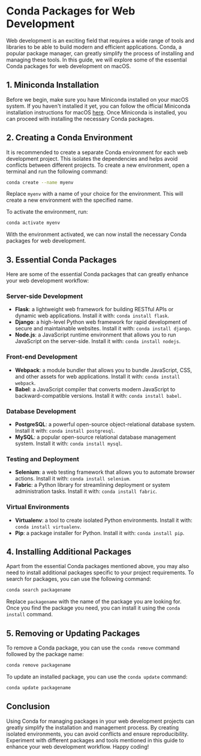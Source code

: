 # Conda Packages for Web Development

Web development is an exciting field that requires a wide range of tools and libraries to be able to build modern and efficient applications. Conda, a popular package manager, can greatly simplify the process of installing and managing these tools. In this guide, we will explore some of the essential Conda packages for web development on macOS.

## 1. Miniconda Installation

Before we begin, make sure you have Miniconda installed on your macOS system. If you haven't installed it yet, you can follow the official Miniconda installation instructions for macOS [here](https://conda.io/projects/conda/en/latest/user-guide/install/macos.html). Once Miniconda is installed, you can proceed with installing the necessary Conda packages.

## 2. Creating a Conda Environment

It is recommended to create a separate Conda environment for each web development project. This isolates the dependencies and helps avoid conflicts between different projects. To create a new environment, open a terminal and run the following command:

```bash
conda create --name myenv
```

Replace `myenv` with a name of your choice for the environment. This will create a new environment with the specified name.

To activate the environment, run:

```bash
conda activate myenv
```

With the environment activated, we can now install the necessary Conda packages for web development.

## 3. Essential Conda Packages

Here are some of the essential Conda packages that can greatly enhance your web development workflow:

### Server-side Development

- **Flask**: a lightweight web framework for building RESTful APIs or dynamic web applications. Install it with: `conda install flask`.
- **Django**: a high-level Python web framework for rapid development of secure and maintainable websites. Install it with: `conda install django`.
- **Node.js**: a JavaScript runtime environment that allows you to run JavaScript on the server-side. Install it with: `conda install nodejs`.

### Front-end Development

- **Webpack**: a module bundler that allows you to bundle JavaScript, CSS, and other assets for web applications. Install it with: `conda install webpack`.
- **Babel**: a JavaScript compiler that converts modern JavaScript to backward-compatible versions. Install it with: `conda install babel`.

### Database Development

- **PostgreSQL**: a powerful open-source object-relational database system. Install it with: `conda install postgresql`.
- **MySQL**: a popular open-source relational database management system. Install it with: `conda install mysql`.

### Testing and Deployment

- **Selenium**: a web testing framework that allows you to automate browser actions. Install it with: `conda install selenium`.
- **Fabric**: a Python library for streamlining deployment or system administration tasks. Install it with: `conda install fabric`.

### Virtual Environments

- **Virtualenv**: a tool to create isolated Python environments. Install it with: `conda install virtualenv`.
- **Pip**: a package installer for Python. Install it with: `conda install pip`.

## 4. Installing Additional Packages

Apart from the essential Conda packages mentioned above, you may also need to install additional packages specific to your project requirements. To search for packages, you can use the following command:

```bash
conda search packagename
```

Replace `packagename` with the name of the package you are looking for. Once you find the package you need, you can install it using the `conda install` command.

## 5. Removing or Updating Packages

To remove a Conda package, you can use the `conda remove` command followed by the package name:

```bash
conda remove packagename
```

To update an installed package, you can use the `conda update` command:

```bash
conda update packagename
```

## Conclusion

Using Conda for managing packages in your web development projects can greatly simplify the installation and management process. By creating isolated environments, you can avoid conflicts and ensure reproducibility. Experiment with different packages and tools mentioned in this guide to enhance your web development workflow. Happy coding!